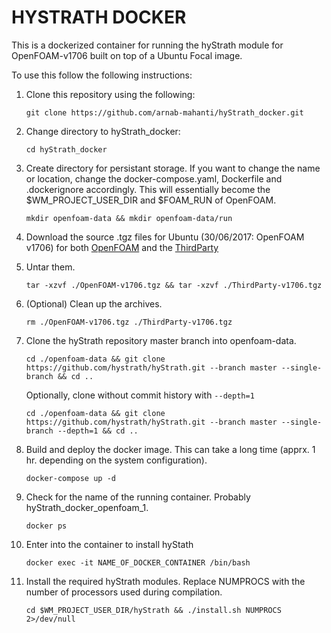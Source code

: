 # HYSTRATH DOCKER
This is a dockerized container for running the hyStrath module for OpenFOAM-v1706 built on top of a Ubuntu Focal image.

To use this follow the following instructions:

1. Clone this repository using the following:

    ``` 
    git clone https://github.com/arnab-mahanti/hyStrath_docker.git 
    ``` 

2. Change directory to hyStrath_docker:

    ``` 
    cd hyStrath_docker
    ```

3. Create directory for persistant storage. If you want to change the name or location, change the docker-compose.yaml, Dockerfile and .dockerignore accordingly. This will essentially become the $WM_PROJECT_USER_DIR and $FOAM_RUN of OpenFOAM.

    ``` 
    mkdir openfoam-data && mkdir openfoam-data/run
    ```

4. Download the source .tgz files for Ubuntu (30/06/2017: OpenFOAM v1706) for both [OpenFOAM](https://sourceforge.net/projects/openfoam/files/v1706/OpenFOAM-v1706.tgz) and the [ThirdParty](https://sourceforge.net/projects/openfoam/files/v1706/ThirdParty-v1706.tgz)

5. Untar them.

    ```
    tar -xzvf ./OpenFOAM-v1706.tgz && tar -xzvf ./ThirdParty-v1706.tgz 
    ```

6. (Optional) Clean up the archives.

    ```
    rm ./OpenFOAM-v1706.tgz ./ThirdParty-v1706.tgz
    ```

7. Clone the hyStrath repository master branch into openfoam-data.

    ```
    cd ./openfoam-data && git clone https://github.com/hystrath/hyStrath.git --branch master --single-branch && cd ..
    ```
    Optionally, clone without commit history with `--depth=1`

    ```
    cd ./openfoam-data && git clone https://github.com/hystrath/hyStrath.git --branch master --single-branch --depth=1 && cd ..
    ```

8. Build and deploy the docker image. This can take a long time (apprx. 1 hr. depending on the system configuration).

    ``` 
    docker-compose up -d
    ```

9. Check for the name of the running container. Probably hyStrath_docker_openfoam_1.

    ```
    docker ps 
    ```

10. Enter into the container to install hyStath

    ```
    docker exec -it NAME_OF_DOCKER_CONTAINER /bin/bash
    ```

11. Install the required hyStrath modules. Replace NUMPROCS with the number of processors used during compilation.

    ```
    cd $WM_PROJECT_USER_DIR/hyStrath && ./install.sh NUMPROCS 2>/dev/null
    ```
